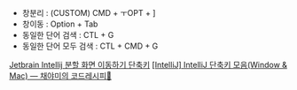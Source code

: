 - 창분리 : (CUSTOM) CMD + ㅜOPT + ]
- 창이동 : Option + Tab
- 동일한 단어 검색 : CTL + G
- 동일한 단어 모두 검색 : CTL + CMD + G

[Jetbrain Intellij 분할 화면 이동하기 단축키](https://v3.leedo.me/devs/122)
[[IntelliJ] IntelliJ 단축키 모음(Window & Mac) — 채야미의 코드레시피🍳](https://chaeyami.tistory.com/216)